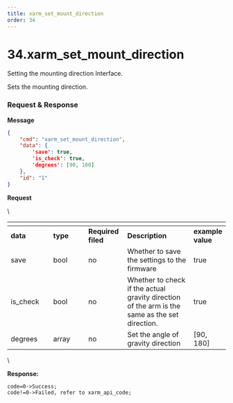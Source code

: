 ```yaml
---
title: xarm_set_mount_direction
order: 34
---
```

# 34.xarm\_set\_mount\_direction


Setting the mounting direction Interface.

Sets the mounting direction.
 







###  Request & Response

**Message**




```json
{
    "cmd": "xarm_set_mount_direction",
    "data": {
        'save': true, 
        'is_check': true,  
        'degrees': [90, 180]
    },
    "id": "1"
}
```     
**Request**



\













<table data-header-hidden><thead><tr><th width="112"></th><th width="112"></th><th width="81"></th><th width="220"></th><th></th></tr></thead><tbody><tr><td><strong>data</strong></td><td><strong>type</strong></td><td><strong>Required filed</strong></td><td><strong>Description</strong></td><td><strong>example value</strong></td></tr><tr><td>save</td><td>bool</td><td>no</td><td>Whether to save the settings to the firmware</td><td>true</td></tr><tr><td>is_check</td><td>bool</td><td>no</td><td>Whether to check if the actual gravity direction of the arm is the same as the set direction.	</td><td>true</td></tr><tr><td>degrees</td><td>array</td><td>no</td><td>Set the angle of gravity direction</td><td>[90, 180]</td></tr></tbody></table>



\





**Response:**     



```
code=0->Success;
code!=0->Failed, refer to xarm_api_code;
```



